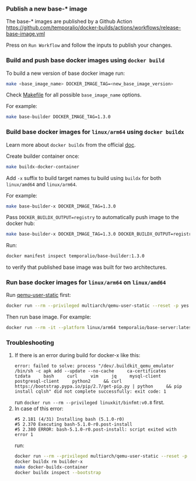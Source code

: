 ### Publish a new base-* image

The base-* images are published by a Github Action https://github.com/temporalio/docker-builds/actions/workflows/release-base-image.yml

Press on `Run Workflow` and follow the inputs to publish your changes.

### Build and push base docker images using `docker build`

To build a new version of base docker image run:
```bash
make <base_image_name> DOCKER_IMAGE_TAG=<new_base_image_version>
```

Check [Makefile](Makefile) for all possible `base_image_name` options.

For example:
```bash
make base-builder DOCKER_IMAGE_TAG=1.3.0
```

### Build base docker images for `linux/arm64` using `docker buildx`

Learn more about `docker buildx` from the official [doc](https://docs.docker.com/buildx/working-with-buildx/).

Create builder container once:
```bash
make buildx-docker-container
```

Add `-x` suffix to build target names tu build using `buildx` for both `linux/amd64` and `linux/arm64`.

For example:
```bash
make base-builder-x DOCKER_IMAGE_TAG=1.3.0
```

Pass `DOCKER_BUILDX_OUTPUT=registry` to automatically push image to the docker hub:
```bash
make base-builder-x DOCKER_IMAGE_TAG=1.3.0 DOCKER_BUILDX_OUTPUT=registry
```

Run:
```bash
docker manifest inspect temporalio/base-builder:1.3.0
```
to verify that published base image was built for two architectures.

### Run base docker images for `linux/arm64` on `linux/amd64`

Run [qemu-user-static](https://github.com/multiarch/qemu-user-static) first:
```bash
docker run --rm --privileged multiarch/qemu-user-static --reset -p yes
```

Then run base image. For example:
```bash
docker run --rm -it --platform linux/arm64 temporalio/base-server:latest uname -m
```

### Troubleshooting
1. If there is an error during build for docker-x like this:
   ```text
   error: failed to solve: process "/dev/.buildkit_qemu_emulator /bin/sh -c apk add --update --no-cache     ca-certificates     tzdata     bash     curl     vim     jq     mysql-client     postgresql-client     python2     && curl https://bootstrap.pypa.io/pip/2.7/get-pip.py | python     && pip install cqlsh" did not complete successfully: exit code: 1
   ```
   run `docker run --rm --privileged linuxkit/binfmt:v0.8` first.
2. In case of this error:
   ```text
   #5 2.181 (4/31) Installing bash (5.1.0-r0)
   #5 2.370 Executing bash-5.1.0-r0.post-install
   #5 2.380 ERROR: bash-5.1.0-r0.post-install: script exited with error 1
   ```
   run:
   ```bash
   docker run --rm --privileged multiarch/qemu-user-static --reset -p yes
   docker buildx rm builder-x
   make docker-buildx-container
   docker buildx inspect --bootstrap
   ```
